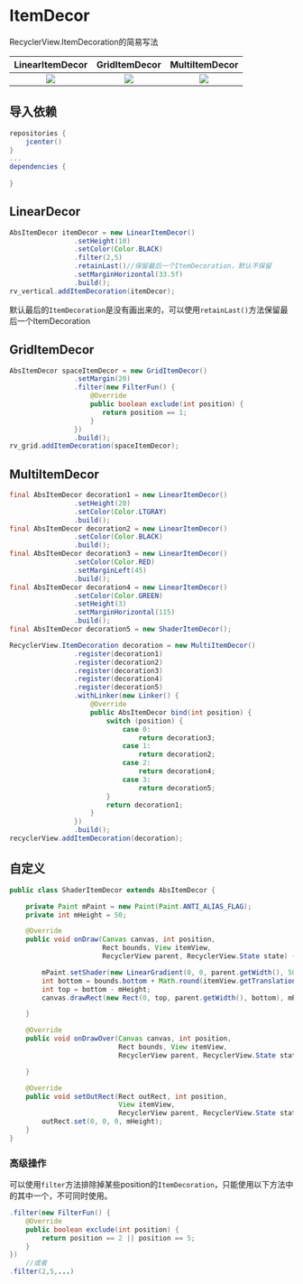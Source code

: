 # ItemDecor

RecyclerView.ItemDecoration的简易写法

|                    LinearItemDecor                     |                     GridItemDecor                      |                     MultiItemDecor                     |
| :----------------------------------------------------: | :----------------------------------------------------: | :----------------------------------------------------: |
| ![](https://i.loli.net/2019/10/28/FEj64UdqHV5JcOf.png) | ![](https://i.loli.net/2019/10/28/vzIUPRloLmSM3ur.png) | ![](https://i.loli.net/2019/10/28/1L5UFP96wXkqbJM.png) |

## 导入依赖

```groovy
repositories {
    jcenter()
}
...
dependencies {
  
}

```

## LinearDecor

```java
AbsItemDecor itemDecor = new LinearItemDecor()
                .setHeight(10)
                .setColor(Color.BLACK)
                .filter(2,5)
                .retainLast()//保留最后一个ItemDecoration，默认不保留
                .setMarginHorizontal(33.5f)
                .build();
rv_vertical.addItemDecoration(itemDecor);
```

默认最后的`ItemDecoration`是没有画出来的，可以使用`retainLast()`方法保留最后一个ItemDecoration

## GridItemDecor

```java
AbsItemDecor spaceItemDecor = new GridItemDecor()
                .setMargin(20)
                .filter(new FilterFun() {
                    @Override
                    public boolean exclude(int position) {
                       return position == 1;
                    }
                })
                .build();
rv_grid.addItemDecoration(spaceItemDecor);
```

## MultiItemDecor

```java
final AbsItemDecor decoration1 = new LinearItemDecor()
                .setHeight(20)
                .setColor(Color.LTGRAY)
                .build();
final AbsItemDecor decoration2 = new LinearItemDecor()
                .setColor(Color.BLACK)
                .build();
final AbsItemDecor decoration3 = new LinearItemDecor()
                .setColor(Color.RED)
                .setMarginLeft(45)
                .build();
final AbsItemDecor decoration4 = new LinearItemDecor()
                .setColor(Color.GREEN)
                .setHeight(3)
                .setMarginHorizontal(115)
                .build();
final AbsItemDecor decoration5 = new ShaderItemDecor();

RecyclerView.ItemDecoration decoration = new MultiItemDecor()
                .register(decoration1)
                .register(decoration2)
                .register(decoration3)
                .register(decoration4)
                .register(decoration5)
                .withLinker(new Linker() {
                    @Override
                    public AbsItemDecor bind(int position) {
                        switch (position) {
                            case 0:
                                return decoration3;
                            case 1:
                                return decoration2;
                            case 2:
                                return decoration4;
                            case 3:
                                return decoration5;
                        }
                        return decoration1;
                    }
                })
                .build();
recyclerView.addItemDecoration(decoration);
```

## 自定义

```java
public class ShaderItemDecor extends AbsItemDecor {

    private Paint mPaint = new Paint(Paint.ANTI_ALIAS_FLAG);
    private int mHeight = 50;

    @Override
    public void onDraw(Canvas canvas, int position,
                       Rect bounds, View itemView,
                       RecyclerView parent, RecyclerView.State state) {

        mPaint.setShader(new LinearGradient(0, 0, parent.getWidth(), 50, Color.YELLOW, Color.GREEN, Shader.TileMode.CLAMP));
        int bottom = bounds.bottom + Math.round(itemView.getTranslationY());
        int top = bottom - mHeight;
        canvas.drawRect(new Rect(0, top, parent.getWidth(), bottom), mPaint);

    }

    @Override
    public void onDrawOver(Canvas canvas, int position,
                           Rect bounds, View itemView,
                           RecyclerView parent, RecyclerView.State state) {

    }

    @Override
    public void setOutRect(Rect outRect, int position,
                           View itemView,
                           RecyclerView parent, RecyclerView.State state) {
        outRect.set(0, 0, 0, mHeight);
    }
}
```

### 高级操作

可以使用`filter`方法排除掉某些position的`ItemDecoration`，只能使用以下方法中的其中一个，不可同时使用。

```java
.filter(new FilterFun() {
    @Override
    public boolean exclude(int position) {
        return position == 2 || position == 5;
    }
})
	//或者
.filter(2,5,...)
```